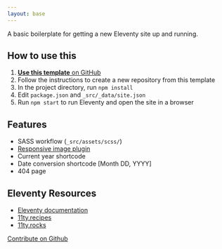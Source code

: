 ```yaml
---
layout: base
---
```


A basic boilerplate for getting a new Eleventy site up and running.

## How to use this

1. [**Use this template** on GitHub](https://github.com/peruvianidol/11ty-starter/generate)
2. Follow the instructions to create a new repository from this template
3. In the project directory, run `npm install`
4. Edit `package.json` and `_src/_data/site.json`
5. Run `npm start` to run Eleventy and open the site in a browser

## Features

* SASS workflow (`_src/assets/scss/`)
* [Responsive image plugin](https://github.com/11ty/eleventy-img)
* Current year shortcode
* Date conversion shortcode [Month DD, YYYY]
* 404 page

## Eleventy Resources

* [Eleventy documentation](https://11ty.dev)
* [11ty.recipes](https://11ty.recipes)
* [11ty.rocks](https://11ty.rocks)

<a href="https://github.com/peruvianidol/11ty-starter" class="flex-row"><span>Contribute on Github<span></a>